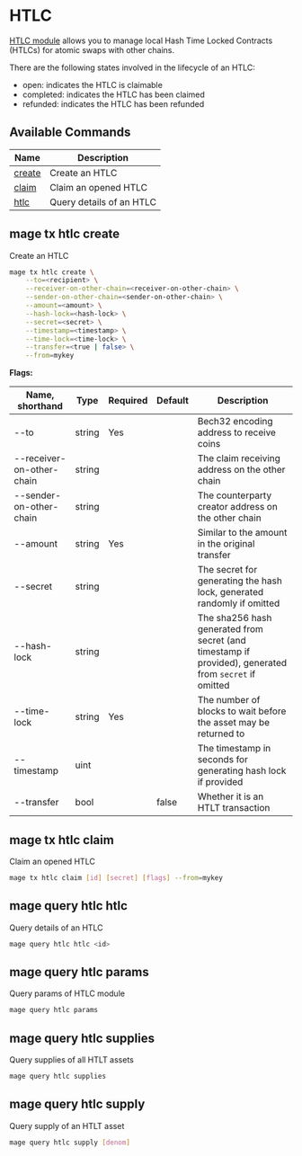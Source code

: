 # HTLC

[HTLC module](../features/htlc.md) allows you to manage local Hash Time Locked Contracts (HTLCs) for atomic swaps with other chains.

There are the following states involved in the lifecycle of an HTLC:

- open: indicates the HTLC is claimable
- completed: indicates the HTLC has been claimed
- refunded: indicates the HTLC has been refunded

## Available Commands

| Name                           | Description              |
| ------------------------------ | ------------------------ |
| [create](#mage-tx-htlc-create) | Create an HTLC           |
| [claim](#mage-tx-htlc-claim)   | Claim an opened HTLC     |
| [htlc](#mage-query-htlc-htlc)  | Query details of an HTLC |

## mage tx htlc create

Create an HTLC

```bash
mage tx htlc create \
    --to=<recipient> \
    --receiver-on-other-chain=<receiver-on-other-chain> \
    --sender-on-other-chain=<sender-on-other-chain> \
    --amount=<amount> \
    --hash-lock=<hash-lock> \
    --secret=<secret> \
    --timestamp=<timestamp> \
    --time-lock=<time-lock> \
    --transfer=<true | false> \
    --from=mykey
```

**Flags:**

| Name, shorthand           | Type   | Required | Default | Description                                                                                           |
| ------------------------- | ------ | -------- | ------- | ----------------------------------------------------------------------------------------------------- |
| --to                      | string | Yes      |         | Bech32 encoding address to receive coins                                                              |
| --receiver-on-other-chain | string |          |         | The claim receiving address on the other chain                                                        |
| --sender-on-other-chain   | string |          |         | The counterparty creator address on the other chain                                                   |
| --amount                  | string | Yes      |         | Similar to the amount in the original transfer                                                        |
| --secret                  | string |          |         | The secret for generating the hash lock, generated randomly if omitted                                |
| --hash-lock               | string |          |         | The sha256 hash generated from secret (and timestamp if provided), generated from `secret` if omitted |
| --time-lock               | string | Yes      |         | The number of blocks to wait before the asset may be returned to                                      |
| --timestamp               | uint   |          |         | The timestamp in seconds for generating hash lock if provided                                         |
| --transfer                | bool   |          | false   | Whether it is an HTLT transaction                                                                     |

## mage tx htlc claim

Claim an opened HTLC

```bash
mage tx htlc claim [id] [secret] [flags] --from=mykey
```

## mage query htlc htlc

Query details of an HTLC

```bash
mage query htlc htlc <id>
```

## mage query htlc params

Query params of HTLC module

```bash
mage query htlc params
```

## mage query htlc supplies

Query supplies of all HTLT assets

```bash
mage query htlc supplies
```

## mage query htlc supply

Query supply of an HTLT asset

```bash
mage query htlc supply [denom]
```
